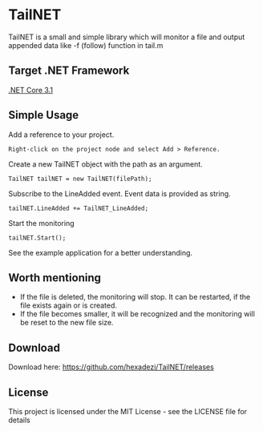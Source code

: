 # TailNET
TailNET is a small and simple library which will monitor a file and output appended data like -f (follow) function in tail.m

## Target .NET Framework
[.NET Core 3.1](https://dotnet.microsoft.com/download)

## Simple Usage
Add a reference to your project.
```
Right-click on the project node and select Add > Reference.
```
Create a new TailNET object with the path as an argument.
```
TailNET tailNET = new TailNET(filePath);
```
Subscribe to the LineAdded event. Event data is provided as string.
```
tailNET.LineAdded += TailNET_LineAdded;
```
Start the monitoring
```
tailNET.Start();
```
See the example application for a better understanding.

## Worth mentioning
- If the file is deleted, the monitoring will stop. It can be restarted, if the file exists again or is created.
- If the file becomes smaller, it will be recognized and the monitoring will be reset to the new file size.

## Download
Download here: https://github.com/hexadezi/TailNET/releases

## License
This project is licensed under the MIT License - see the LICENSE file for details
